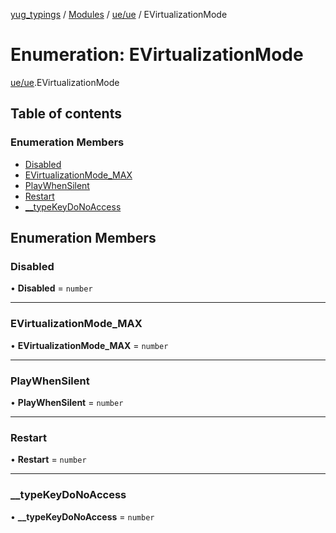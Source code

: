 [yug_typings](../README.md) / [Modules](../modules.md) / [ue/ue](../modules/ue_ue.md) / EVirtualizationMode

# Enumeration: EVirtualizationMode

[ue/ue](../modules/ue_ue.md).EVirtualizationMode

## Table of contents

### Enumeration Members

- [Disabled](ue_ue.EVirtualizationMode.md#disabled)
- [EVirtualizationMode\_MAX](ue_ue.EVirtualizationMode.md#evirtualizationmode_max)
- [PlayWhenSilent](ue_ue.EVirtualizationMode.md#playwhensilent)
- [Restart](ue_ue.EVirtualizationMode.md#restart)
- [\_\_typeKeyDoNoAccess](ue_ue.EVirtualizationMode.md#__typekeydonoaccess)

## Enumeration Members

### Disabled

• **Disabled** = `number`

___

### EVirtualizationMode\_MAX

• **EVirtualizationMode\_MAX** = `number`

___

### PlayWhenSilent

• **PlayWhenSilent** = `number`

___

### Restart

• **Restart** = `number`

___

### \_\_typeKeyDoNoAccess

• **\_\_typeKeyDoNoAccess** = `number`
